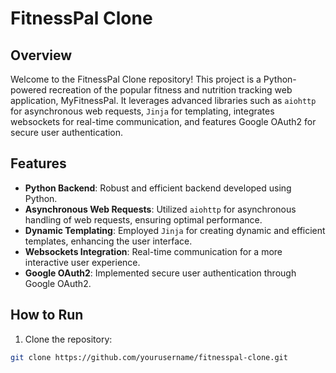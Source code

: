 # FitnessPal Clone

## Overview

Welcome to the FitnessPal Clone repository! This project is a Python-powered recreation of the popular fitness and nutrition tracking web application, MyFitnessPal. It leverages advanced libraries such as `aiohttp` for asynchronous web requests, `Jinja` for templating, integrates websockets for real-time communication, and features Google OAuth2 for secure user authentication.

## Features

- **Python Backend**: Robust and efficient backend developed using Python.
- **Asynchronous Web Requests**: Utilized `aiohttp` for asynchronous handling of web requests, ensuring optimal performance.
- **Dynamic Templating**: Employed `Jinja` for creating dynamic and efficient templates, enhancing the user interface.
- **Websockets Integration**: Real-time communication for a more interactive user experience.
- **Google OAuth2**: Implemented secure user authentication through Google OAuth2.

## How to Run

1. Clone the repository:

```bash
git clone https://github.com/yourusername/fitnesspal-clone.git
